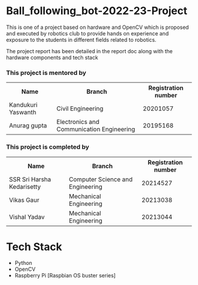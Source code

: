 # Ball_following_bot-2022-23-Project
<p>This is one of a project based on hardware and OpenCV which is proposed and executed by robotics club to provide hands on experience and exposure to the students in different fields related to robotics.</p>
<p>The project report has been detailed in the report doc along with the hardware components and tech stack</p>
<h3>This project is mentored by</h3>
<table>
  <tr>
    <th>Name</th>
    <th>Branch</th>
    <th>Registration number</th>
  </tr>
  <tr>
    <td>Kandukuri Yaswanth</td>
    <td>Civil Engineering</td>
    <td>20201057</td>
  </tr>
  <tr>
    <td>Anurag gupta</td>
    <td>Electronics and Communication Engineering</td>
    <td>20195168</td>
  </tr>
 </table>
<h3>This project is completed by</h3>
<table>
  <tr>
    <th>Name</th>
    <th>Branch</th>
    <th>Registration number</th>
  </tr>
  <tr>
    <td>SSR Sri Harsha Kedarisetty</td>
    <td>Computer Science and Engineering</td>
    <td>20214527</td>
  </tr>
  <tr>
    <td>Vikas Gaur</td>
    <td>Mechanical Engineering</td>
    <td>20213038</td>
  </tr>
  <tr>
    <td>Vishal Yadav</td>
    <td>Mechanical Engineering</td>
    <td>20213044</td>
  </tr>
 </table>

<h1> Tech Stack </h1>
<ul>
  <li>Python</li>
  <li>OpenCV</li>
  <li>Raspberry Pi [Raspbian OS buster series]</li>
 <ul>

